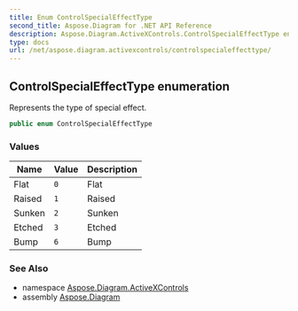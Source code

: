 ```yaml
---
title: Enum ControlSpecialEffectType
second_title: Aspose.Diagram for .NET API Reference
description: Aspose.Diagram.ActiveXControls.ControlSpecialEffectType enum. Represents the type of special effect
type: docs
url: /net/aspose.diagram.activexcontrols/controlspecialeffecttype/
---
```

## ControlSpecialEffectType enumeration

Represents the type of special effect.

```csharp
public enum ControlSpecialEffectType
```

### Values

| Name | Value | Description |
| --- | --- | --- |
| Flat | `0` | Flat |
| Raised | `1` | Raised |
| Sunken | `2` | Sunken |
| Etched | `3` | Etched |
| Bump | `6` | Bump |

### See Also

* namespace [Aspose.Diagram.ActiveXControls](../../aspose.diagram.activexcontrols/)
* assembly [Aspose.Diagram](../../)


